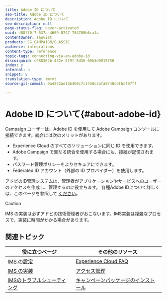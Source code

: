 ```yaml
---
title: Adobe ID について
seo-title: Adobe ID について
description: Adobe ID について
seo-description: null
page-status-flag: never-activated
uuid: d88f70f7-637a-4609-8747-784700b6ca1a
contentOwner: sauviat
products: SG_CAMPAIGN/CLASSIC
audience: integrations
content-type: reference
topic-tags: connecting-via-an-adobe-id
discoiquuid: c988362b-432e-4f9f-8d36-00b3d0015756
index: y
internal: n
snippet: y
translation-type: tm+mt
source-git-commit: 0a4272ae13b469c7c17b8c3afa9748cbfbcf07ff

---
```



# Adobe ID について{#about-adobe-id}

Campaign ユーザーは、Adobe ID を使用して Adobe Campaign コンソールに接続できます。統合には次のメリットがあります。

* Experience Cloud のすべてのソリューションに同じ ID を使用できます。
* Adobe Campaign で異なる統合を使用する場合にも、接続が記憶されます。
* パスワード管理ポリシーをよりセキュアにできます。
* Federated ID アカウント（外部の ID プロバイダー）を使用します。

アドビのID管理システムは、管理者がアプリケーションやサービスへのユーザーのアクセスを作成し、管理するのに役立ちます。 各種Adobe IDについて詳しくは、このページを参照して [ください](https://helpx.adobe.com/enterprise/using/identity.html)。

>[!CAUTION]
>
>IMS の実装は必ずアドビの技術管理者がおこないます。IMS実装は複雑なプロセスで、実装に時間がかかる場合があります。

## 関連トピック

| 役に立つページ | その他のリソース |
|---|---|
| [IMS の設定](../../integrations/using/configuring-ims.md) | [Experience Cloud FAQ](https://docs.adobe.com/content/help/en/core-services/interface/manage-users-and-products/faq.html) |
| [IMS の実装](../../integrations/using/implementing-ims.md) | [アクセス管理](../../platform/using/access-management.md) |
| [IMSのトラブルシューティング](../../integrations/using/ims-troubleshooting.md) | [キャンペーンパッケージのインストール](../../installation/using/installing-campaign-standard-packages.md) |

